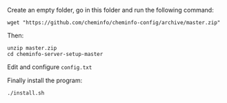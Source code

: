 
Create an empty folder, go in this folder and run the following command:

```
wget "https://github.com/cheminfo/cheminfo-config/archive/master.zip"
```

Then:
```
unzip master.zip
cd cheminfo-server-setup-master
```

Edit and configure ```config.txt```

Finally install the program:
```
./install.sh
```






